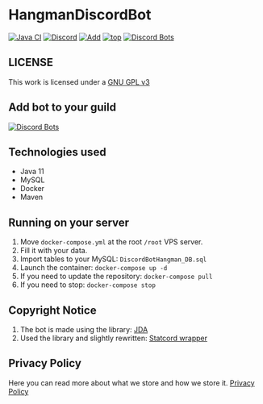 # HangmanDiscordBot
[![Java CI](https://github.com/megoRU/HangmanDiscordBot/actions/workflows/ci_cd.yml/badge.svg)](https://github.com/megoRU/HangmanDiscordBot/actions/workflows/ci_cd.yml)
[![Discord](https://img.shields.io/discord/779317239722672128?label=Discord)](https://discord.gg/UrWG3R683d)
[![Add](https://img.shields.io/badge/invite-Hangman-blue?logo=discord)](https://top.gg/bot/845974873682608129/invite/)
[![top](https://img.shields.io/badge/TOP.GG-pink?logo=discord)](https://top.gg/bot/845974873682608129) 
[![Discord Bots](https://top.gg/api/widget/servers/845974873682608129.svg)](https://top.gg/bot/845974873682608129)

## LICENSE

This work is licensed under a [GNU GPL v3](https://www.gnu.org/licenses/gpl-3.0.en.html)

## Add bot to your guild
[![Discord Bots](https://top.gg/api/widget/845974873682608129.svg)](https://top.gg/bot/845974873682608129)

## Technologies used

- Java 11
- MySQL
- Docker
- Maven

## Running on your server
1. Move `docker-compose.yml` at the root `/root` VPS server.
2. Fill it with your data.
3. Import tables to your MySQL: `DiscordBotHangman_DB.sql`
4. Launch the container: `docker-compose up -d`
5. If you need to update the repository: `docker-compose pull`
6. If you need to stop: `docker-compose stop`

## Copyright Notice

1. The bot is made using the library: [JDA](https://github.com/DV8FromTheWorld/JDA)
2. Used the library and slightly rewritten: [Statcord wrapper](https://github.com/pvhil/unofficial-statcord-wrapper)

## Privacy Policy

Here you can read more about what we store and how we store it. [Privacy Policy](https://github.com/megoRU/HangmanDiscordBot/blob/main/.github/privacy.md)
